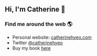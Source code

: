 ## Hi, I'm Catherine 👋

### Find me around the web 🌎
- Personal website: [catherinehyeo.com](https://catherinehyeo.com/)
- Twitter [@catherinehyeo](https://twitter.com/catherinehyeo)
- Buy my book [here](https://catherinehyeo.com/creator)


<!--
**catyeo18/catyeo18** is a ✨ _special_ ✨ repository because its `README.md` (this file) appears on your GitHub profile.

Here are some ideas to get you started:

- 🔭 I’m currently working on ...
- 🌱 I’m currently learning ...
- 👯 I’m looking to collaborate on ...
- 🤔 I’m looking for help with ...
- 💬 Ask me about ...
- 📫 How to reach me: ...
- 😄 Pronouns: ...
- ⚡ Fun fact: ...
-->
